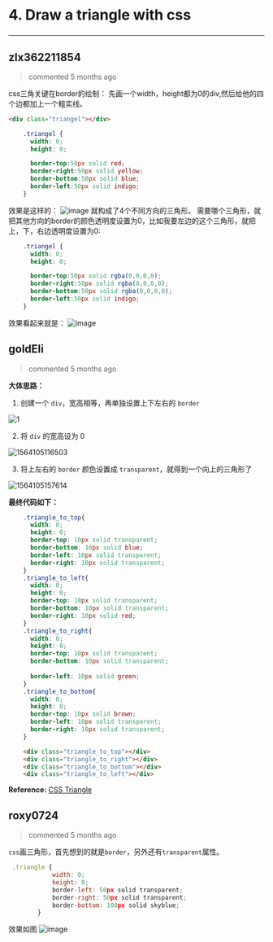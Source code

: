 
 # 4. Draw a triangle with css 
 ### 
 
 ***
## zlx362211854 
 > commented 5 months ago 

css三角关键在border的绘制：
先画一个width，height都为0的div,然后给他的四个边都加上一个粗实线。

```html
<div class="triangel"></div>

```

```css
    .triangel {
      width: 0;
      height: 0;

      border-top:50px solid red;
      border-right:50px solid yellow;
      border-bottom:50px solid blue;
      border-left:50px solid indigo;
    }

```
效果是这样的：
![image](https://user-images.githubusercontent.com/22437181/61919108-b34a9a00-af86-11e9-92e3-cc5c11d2b690.png)
就构成了4个不同方向的三角形。
需要哪个三角形，就把其他方向的border的颜色透明度设置为0，比如我要左边的这个三角形，就把上，下，右边透明度设置为0:

```css
    .triangel {
      width: 0;
      height: 0;

      border-top:50px solid rgba(0,0,0,0);
      border-right:50px solid rgba(0,0,0,0);
      border-bottom:50px solid rgba(0,0,0,0);
      border-left:50px solid indigo;
    }

```
效果看起来就是：
![image](https://user-images.githubusercontent.com/22437181/61919237-44217580-af87-11e9-861f-288aa4fa526b.png)


## goldEli 
 > commented 5 months ago 

**大体思路：**

1. 创建一个 `div`，宽高相等，再单独设置上下左右的 `border`

![1](https://user-images.githubusercontent.com/18217162/61919682-497fbf80-af89-11e9-8ad4-8d9ca272b66d.jpg)


2. 将 `div` 的宽高设为 0

![1564105116503](https://user-images.githubusercontent.com/18217162/61919686-4f75a080-af89-11e9-93ac-c3b0e73099b7.jpg)


3. 将上左右的 `border` 颜色设置成 `transparent`，就得到一个向上的三角形了

![1564105157614](https://user-images.githubusercontent.com/18217162/61919693-57354500-af89-11e9-9ea8-3c39a4c68418.jpg)


**最终代码如下：**


```css
    .triangle_to_top{
      width: 0; 
      height: 0; 
      border-top: 10px solid transparent;
      border-bottom: 10px solid blue;
      border-left: 10px solid transparent;
      border-right: 10px solid transparent;
    }
    .triangle_to_left{
      width: 0; 
      height: 0; 
      border-top: 10px solid transparent;
      border-bottom: 10px solid transparent;
      border-right: 10px solid red;
    }
    .triangle_to_right{
      width: 0; 
      height: 0; 
      border-top: 10px solid transparent;
      border-bottom: 10px solid transparent;
      
      border-left: 10px solid green;
    }
    .triangle_to_bottom{
      width: 0; 
      height: 0; 
      border-top: 10px solid brown;
      border-left: 10px solid transparent;
      border-right: 10px solid transparent;
    }

```

```html
    <div class="triangle_to_top"></div>
    <div class="triangle_to_right"></div>
    <div class="triangle_to_bottom"></div>
    <div class="triangle_to_left"></div>

```

**Reference:**
[CSS Triangle](https://css-tricks.com/snippets/css/css-triangle/)
## roxy0724 
 > commented 5 months ago 

`css`画三角形，首先想到的就是`border`，另外还有`transparent`属性。

```javascript
 .triangle {
            width: 0;
            height: 0;
            border-left: 50px solid transparent;
            border-right: 50px solid transparent;
            border-bottom: 100px solid skyblue;
        }

```
效果如图
![image](https://user-images.githubusercontent.com/24650134/61992044-a82d6200-b08b-11e9-930f-9f7f1e53a884.png)
